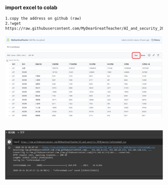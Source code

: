 ### import excel to colab
```
1.copy the address on github (raw)
2.!wget https://raw.githubusercontent.com/MyDearGreatTeacher/AI_and_security_2020/master/referendum2.csv
```
![image](https://github.com/kampfcl3/AI_2020/blob/main/pic_panda/data1.png)
# 
![image](https://github.com/kampfcl3/AI_2020/blob/main/pic_panda/data2.png)
